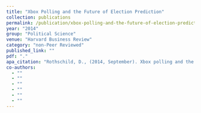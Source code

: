 ```yaml
---
title: "Xbox Polling and the Future of Election Prediction"
collection: publications
permalink: /publication/xbox-polling-and-the-future-of-election-prediction
year: "2014"
group: "Political Science"
venue: "Harvard Business Review"
category: "non-Peer Reviewed"
published_link: ""
pdf: "."
apa_citation: "Rothschild, D., (2014, September). Xbox polling and the future of election prediction. Harvard Business Review. https://hbr.org/2014/09/xbox-polling-and-the-future-of-election-prediction"
co-authors:
  - ""
  - ""
  - ""
  - ""
  - ""
  - ""
---
```

